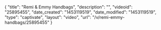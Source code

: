{
    "title": "Remi & Emmy Handbags",
    "description": "",
    "videoid": "25895455",
    "date_created": "1453119519",
    "date_modified": "1453119519",
    "type": "captivate",
    "layout": "video",
    "url": "\/v\/remi-emmy-handbags\/25895455"
}